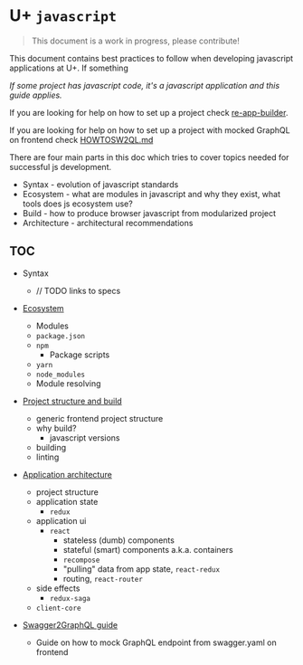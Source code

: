 # U+ `javascript`

> This document is a work in progress, please contribute!

This document contains best practices to follow when developing javascript
applications at U+. If something

_If some project has javascript code, it's a javascript application and this
guide applies._

If you are looking for help on how to set up a project check [re-app-builder](https://github.com/stackscz/re-app-builder).

If you are looking for help on how to set up a project with mocked GraphQL on frontend check [HOWTOSW2QL.md](HOWTOSW2QL.md)

There are four main parts in this doc which tries to cover topics needed for
successful js development.

* Syntax - evolution of javascript standards
* Ecosystem - what are modules in javascript and why they exist, what tools does
	js ecosystem use?
* Build - how to produce browser javascript from modularized project
* Architecture - architectural recommendations

## TOC

* Syntax

	* // TODO links to specs

* [Ecosystem](ECOSYSTEM.md)

	* Modules
	* `package.json`
	* `npm`
		* Package scripts
	* `yarn`
	* `node_modules`
	* Module resolving

* [Project structure and build](PROJECT.md)

	* generic frontend project structure
	* why build?
		* javascript versions
	* building
	* linting

* [Application architecture](ARCHITECTURE.md)
	* project structure
	* application state
		* `redux`
	* application ui
		* `react`
			* stateless (dumb) components
			* stateful (smart) components a.k.a. containers
			* `recompose`
			* "pulling" data from app state, `react-redux`
			* routing, `react-router`
	* side effects
		* `redux-saga`
	* `client-core`

* [Swagger2GraphQL guide](HOWTOSW2QL.md)
	* Guide on how to mock GraphQL endpoint from swagger.yaml on frontend
